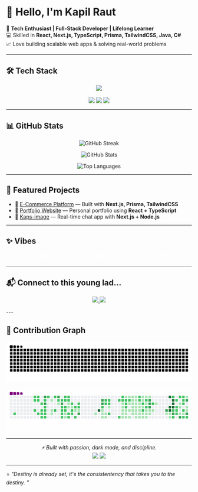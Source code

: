 # 👋 Hello, I'm Kapil Raut  

🚀 **Tech Enthusiast | Full-Stack Developer | Lifelong Learner**  
💻 Skilled in **React, Next.js, TypeScript, Prisma, TailwindCSS, Java, C#**  
📈 Love building scalable web apps & solving real-world problems  

---

## 🛠️ Tech Stack

<p align="center">
  <img src="https://skillicons.dev/icons?i=react,next,typescript,tailwind,prisma,nodejs,express,postgres,mongodb,git,github,vscode,figma&theme=dark" />
</p>

<p align="center">
  <img src="https://img.shields.io/badge/Full-Stack%20Developer-000000?style=for-the-badge&logo=dev&logoColor=white" />
  <img src="https://img.shields.io/badge/React-Next.js-20232A?style=for-the-badge&logo=react&logoColor=61DAFB" />
  <img src="https://img.shields.io/badge/TypeScript-TailwindCSS-000000?style=for-the-badge&logo=typescript&logoColor=white" />
</p>

---

## 📊 GitHub Stats  

<p align="center">
  <!-- Streak Stats -->
  <img src="https://streak-stats.demolab.com?user=kapilraut1&theme=dark&hide_border=true" alt="GitHub Streak"/>
</p>

<p align="center">
  <!-- GitHub Stats -->
  <img src="https://github-readme-stats.vercel.app/api?username=kapilraut1&show_icons=true&theme=dark&hide_border=true" alt="GitHub Stats"/>
</p>

<p align="center">
  <!-- Top Languages -->
  <img src="https://github-readme-stats.vercel.app/api/top-langs/?username=kapilraut1&layout=compact&theme=dark&hide_border=true" alt="Top Languages"/>
</p>

---

## 🚀 Featured Projects  

- 🔗 [E-Commerce Platform](https://e-commerce-i-chi.vercel.app/) — Built with **Next.js, Prisma, TailwindCSS**  
- 🔗 [Portfolio Website](https://www.kapilraut.com.np) — Personal portfolio using **React + TypeScript**  
- 🔗 [Kaps-image](https://main-ai-five.vercel.app/) — Real-time chat app with **Next.js + Node.js**  

---

## ✨ Vibes  
  <span style="color:white;">💻 Always coding | 🚀 Always learning | 🌙 Late-night problem solver</span>
</p>

---

## 📬 Connect to this young lad...

<p align="center">
  <a href="https://www.linkedin.com/in/kapilraut1">
    <img src="https://img.shields.io/badge/-Kapil%20Raut-blue?style=for-the-badge&logo=Linkedin&logoColor=white"/>
  </a>
  <a href="mailto:rautkapil124@gmail.com"
    <img src="https://img.shields.io/badge/-Email%20Me-red?style=for-the-badge&logo=gmail&logoColor=white"/>
  </a>
  <a href="https://github.com/kapilraut1">
    <img src="https://img.shields.io/badge/-GitHub-black?style=for-the-badge&logo=github&logoColor=white"/>
  </a>
</p>
---

## 🐍 Contribution Graph

<!--![GitHub Snake Light](https://raw.githubusercontent.com/kapilraut1/kapilraut1/output/github-contribution-grid-snake.svg#gh-light-mode-only) -->
![GitHub Snake Dark](https://raw.githubusercontent.com/kapilraut1/kapilraut1/output/github-contribution-grid-snake-dark.svg#gh-dark-mode-only)


<p align="center">
  <img src="https://raw.githubusercontent.com/kapilraut1/kapilraut1/output/github-contribution-grid-snake.gif" alt="GitHub Snake Animation"/>
</p>

---

<p align="center">
  <i>⚡ Built with passion, dark mode, and discipline. </i>
  <br>
  <img src="https://img.shields.io/badge/-VSCode-007ACC?style=for-the-badge&logo=visual-studio-code&logoColor=white" />
  <img src="https://img.shields.io/badge/-GitHub-181717?style=for-the-badge&logo=github&logoColor=white" />
</p>

---

⭐️ *"Destiny is already set, it's the consistentency that takes you to the destiny. "*  
